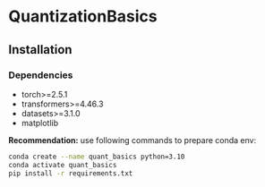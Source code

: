 # QuantizationBasics

## Installation

### Dependencies
  - torch>=2.5.1
  - transformers>=4.46.3
  - datasets>=3.1.0
  - matplotlib

**Recommendation:** use following commands to prepare conda env:

```bash
conda create --name quant_basics python=3.10
conda activate quant_basics
pip install -r requirements.txt
```
